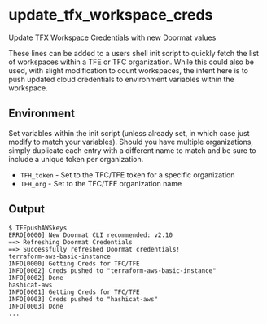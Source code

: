 # update_tfx_workspace_creds
Update TFX Workspace Credentials with new Doormat values

These lines can be added to a users shell init script to quickly fetch the list of workspaces within a TFE or TFC organization. While this could also be used, with slight modification to count workspaces, the intent here is to push updated cloud credentials to environment variables within the workspace.

## Environment

Set variables within the init script (unless already set, in which case just modify to match your variables). Should you have multiple organizations, simply duplicate each entry with a different name to match and be sure to include a unique token per organization.

* `TFH_token` - Set to the TFC/TFE token for a specific organization
* `TFH_org` - Set to the TFC/TFE organization name

##  Output

```
$ TFEpushAWSkeys
ERRO[0000] New Doormat CLI recommended: v2.10
==> Refreshing Doormat Credentials
==> Successfully refreshed Doormat credentials!
terraform-aws-basic-instance
INFO[0000] Getting Creds for TFC/TFE
INFO[0002] Creds pushed to "terraform-aws-basic-instance"
INFO[0002] Done
hashicat-aws
INFO[0001] Getting Creds for TFC/TFE
INFO[0003] Creds pushed to "hashicat-aws"
INFO[0003] Done
...
```
